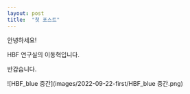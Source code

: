 ```yaml
---
layout: post
title:  "첫 포스트"
---
```


안녕하세요!

HBF 연구실의 이동혁입니다.

반갑습니다.

![HBF_blue 중간](images/2022-09-22-first/HBF_blue 중간.png)

